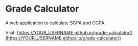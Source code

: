 # Grade Calculator

A web application to calculate SGPA and CGPA.

Visit: [https://YOUR_USERNAME.github.io/grade-calculator/](https://YOUR_USERNAME.github.io/grade-calculator/)